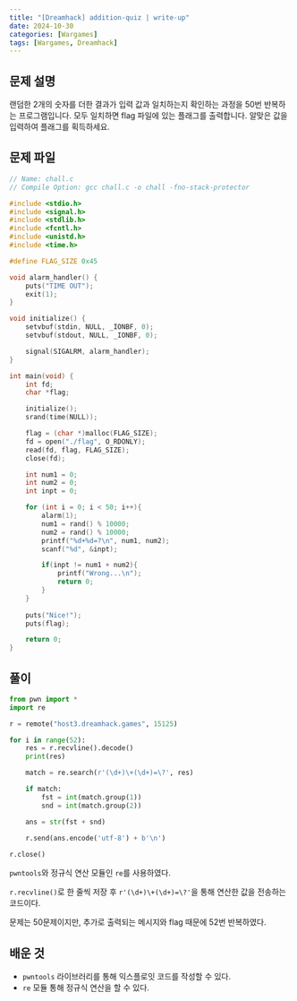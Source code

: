 ```yaml
---
title: "[Dreamhack] addition-quiz | write-up"
date: 2024-10-30
categories: [Wargames]
tags: [Wargames, Dreamhack]
---
```


## 문제 설명

랜덤한 2개의 숫자를 더한 결과가 입력 값과 일치하는지 확인하는 과정을 50번 반복하는 프로그램입니다. 모두 일치하면 flag 파일에 있는 플래그를 출력합니다. 알맞은 값을 입력하여 플래그를 획득하세요.

## 문제 파일
```c
// Name: chall.c
// Compile Option: gcc chall.c -o chall -fno-stack-protector

#include <stdio.h>
#include <signal.h>
#include <stdlib.h>
#include <fcntl.h>
#include <unistd.h>
#include <time.h>

#define FLAG_SIZE 0x45

void alarm_handler() {
    puts("TIME OUT");
    exit(1);
}

void initialize() {
    setvbuf(stdin, NULL, _IONBF, 0);
    setvbuf(stdout, NULL, _IONBF, 0);

    signal(SIGALRM, alarm_handler);
}

int main(void) {
    int fd;
    char *flag;

    initialize();
    srand(time(NULL)); 

    flag = (char *)malloc(FLAG_SIZE);
    fd = open("./flag", O_RDONLY);
    read(fd, flag, FLAG_SIZE);
    close(fd);

    int num1 = 0;
    int num2 = 0;
    int inpt = 0; 

    for (int i = 0; i < 50; i++){
        alarm(1);
        num1 = rand() % 10000;
        num2 = rand() % 10000;
        printf("%d+%d=?\n", num1, num2);
        scanf("%d", &inpt);

        if(inpt != num1 + num2){
            printf("Wrong...\n");
            return 0;
        }
    } 
    
    puts("Nice!");
    puts(flag);

    return 0;
}
```

## 풀이

```python
from pwn import *
import re

r = remote("host3.dreamhack.games", 15125)

for i in range(52):
    res = r.recvline().decode()
    print(res)

    match = re.search(r'(\d+)\+(\d+)=\?', res)

    if match:
        fst = int(match.group(1))
        snd = int(match.group(2))

    ans = str(fst + snd)

    r.send(ans.encode('utf-8') + b'\n')
        
r.close()
```

`pwntools`와 정규식 연산 모듈인 `re`를 사용하였다.

`r.recvline()`로 한 줄씩 저장 후 `r'(\d+)\+(\d+)=\?'`을 통해 연산한 값을 전송하는 코드이다.

문제는 50문제이지만, 추가로 출력되는 메시지와 flag 때문에 52번 반복하였다.

## 배운 것
- `pwntools` 라이브러리를 통해 익스플로잇 코드를 작성할 수 있다.
- `re` 모듈 통해 정규식 연산을 할 수 있다.